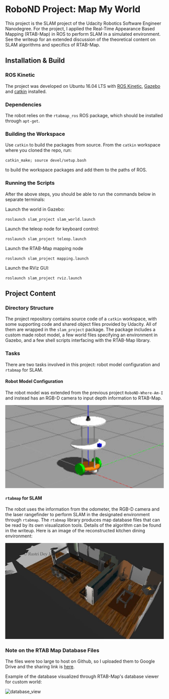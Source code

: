 # RoboND Project: Map My World
This project is the SLAM project of the Udacity Robotics Software Engineer Nanodegree. For the project, I applied the Real-Time Appearance Based Mapping (RTAB-Map) in ROS to perform SLAM in a simulated environment. See the writeup for an extended discussion of the theoretical content on SLAM algorithms and specifics of RTAB-Map.

## Installation & Build
### ROS Kinetic
The project was developed on Ubuntu 16.04 LTS with [ROS Kinetic](http://wiki.ros.org/kinetic), [Gazebo](http://gazebosim.org/) and [catkin](http://wiki.ros.org/catkin) installed.

### Dependencies
The robot relies on the ``rtabmap_ros`` ROS package, which should be installed through ``apt-get``.

### Building the Workspace
Use ``catkin`` to build the packages from source. From the ``catkin`` workspace where you cloned the repo, run:

``catkin_make; source devel/setup.bash``

to build the workspace packages and add them to the paths of ROS.

### Running the Scripts
After the above steps, you should be able to run the commands below in separate terminals:

Launch the world in Gazebo:

``roslaunch slam_project slam_world.launch``

Launch the teleop node for keyboard control:

``roslaunch slam_project teleop.launch``

Launch the RTAB-Map mapping node

``roslaunch slam_project mapping.launch``

Launch the RViz GUI:

``roslaunch slam_project rviz.launch``


## Project Content
### Directory Structure
The project repository contains source code of a ``catkin`` workspace, with some supporting code and shared object files provided by Udacity. All of them are wrapped in the ``slam_project`` package. The package includes a custom made robot model, a few world files specifying an environment in Gazebo, and a few shell scripts interfacing with the RTAB-Map library.

### Tasks
There are two tasks involved in this project: robot model configuration and ``rtabmap`` for SLAM.
#### Robot Model Configuration
The robot model was extended from the previous project ``RoboND-Where-Am-I`` and instead has an RGB-D camera to input depth information to RTAB-Map.

![robot_model](slam_project/Outputs/Robot_Configuration/Robot_Gazebo.png)


#### ``rtabmap`` for SLAM
The robot uses the information from the odometer, the RGB-D camera and the laser rangefinder to perform SLAM in the designated environment through ``rtabmap``. The ``rtabmap`` library produces map database files that can be read by its own visualization tools. Details of the algorithm can be found in the writeup. Here is an image of the reconstructed kitchen dining environment:

![kitchen_3d](slam_project/Outputs/Kitchen_dining/3D_Map.jpg)

### Note on the RTAB Map Database Files
The files were too large to host on Github, so I uploaded them to Google Drive and the sharing link is [here](https://drive.google.com/drive/folders/1N4LO4P8lQAmriErj1BQz_u5RpoNVg7a9?usp=sharing).

Example of the database visualized through RTAB-Map's database viewer for custom world:

![database_view](slam_project/Outputs/Door_To_Door_Service/3D_Map.png)
